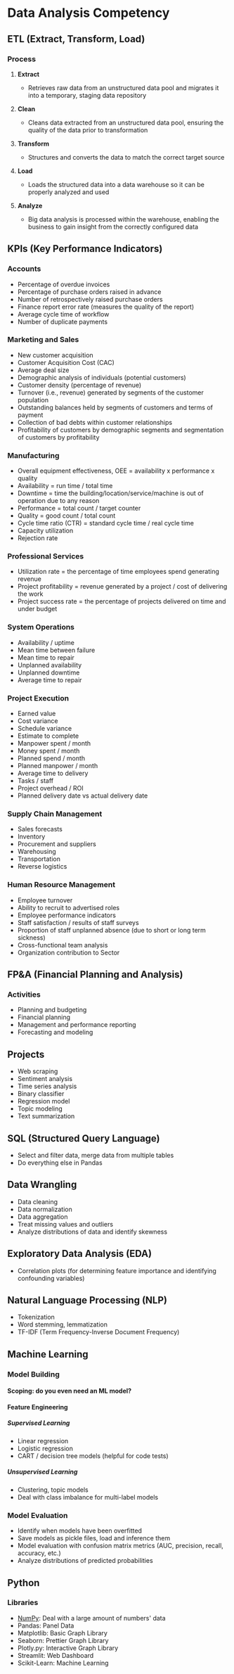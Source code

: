 # Data Analysis Competency

## ETL (Extract, Transform, Load)

### Process

1. **Extract**

   - Retrieves raw data from an unstructured data pool and migrates it into a temporary, staging data repository

2. **Clean**

   - Cleans data extracted from an unstructured data pool, ensuring the quality of the data prior to transformation

3. **Transform**

   - Structures and converts the data to match the correct target source

4. **Load**

   - Loads the structured data into a data warehouse so it can be properly analyzed and used

5. **Analyze**
   - Big data analysis is processed within the warehouse, enabling the business to gain insight from the correctly configured data

## KPIs (Key Performance Indicators)

### Accounts

- Percentage of overdue invoices
- Percentage of purchase orders raised in advance
- Number of retrospectively raised purchase orders
- Finance report error rate (measures the quality of the report)
- Average cycle time of workflow
- Number of duplicate payments

### Marketing and Sales

- New customer acquisition
- Customer Acquisition Cost (CAC)
- Average deal size
- Demographic analysis of individuals (potential customers)
- Customer density (percentage of revenue)
- Turnover (i.e., revenue) generated by segments of the customer population
- Outstanding balances held by segments of customers and terms of payment
- Collection of bad debts within customer relationships
- Profitability of customers by demographic segments and segmentation of customers by profitability

### Manufacturing

- Overall equipment effectiveness, OEE = availability x performance x quality
- Availability = run time / total time
- Downtime = time the building/location/service/machine is out of operation due to any reason
- Performance = total count / target counter
- Quality = good count / total count
- Cycle time ratio (CTR) = standard cycle time / real cycle time
- Capacity utilization
- Rejection rate

### Professional Services

- Utilization rate = the percentage of time employees spend generating revenue
- Project profitability = revenue generated by a project / cost of delivering the work
- Project success rate = the percentage of projects delivered on time and under budget

### System Operations

- Availability / uptime
- Mean time between failure
- Mean time to repair
- Unplanned availability
- Unplanned downtime
- Average time to repair

### Project Execution

- Earned value
- Cost variance
- Schedule variance
- Estimate to complete
- Manpower spent / month
- Money spent / month
- Planned spend / month
- Planned manpower / month
- Average time to delivery
- Tasks / staff
- Project overhead / ROI
- Planned delivery date vs actual delivery date

### Supply Chain Management

- Sales forecasts
- Inventory
- Procurement and suppliers
- Warehousing
- Transportation
- Reverse logistics

### Human Resource Management

- Employee turnover
- Ability to recruit to advertised roles
- Employee performance indicators
- Staff satisfaction / results of staff surveys
- Proportion of staff unplanned absence (due to short or long term sickness)
- Cross-functional team analysis
- Organization contribution to Sector

## FP&A (Financial Planning and Analysis)

### Activities

- Planning and budgeting
- Financial planning
- Management and performance reporting
- Forecasting and modeling

## Projects

- Web scraping
- Sentiment analysis
- Time series analysis
- Binary classifier
- Regression model
- Topic modeling
- Text summarization

## SQL (Structured Query Language)

- Select and filter data, merge data from multiple tables
- Do everything else in Pandas

## Data Wrangling

- Data cleaning
- Data normalization
- Data aggregation
- Treat missing values and outliers
- Analyze distributions of data and identify skewness

## Exploratory Data Analysis (EDA)

- Correlation plots (for determining feature importance and identifying confounding variables)

## Natural Language Processing (NLP)

- Tokenization
- Word stemming, lemmatization
- TF-IDF (Term Frequency-Inverse Document Frequency)

## Machine Learning

### Model Building

#### Scoping: do you even need an ML model?

#### Feature Engineering

##### Supervised Learning

- Linear regression
- Logistic regression
- CART / decision tree models (helpful for code tests)

##### Unsupervised Learning

- Clustering, topic models
- Deal with class imbalance for multi-label models

### Model Evaluation

- Identify when models have been overfitted
- Save models as pickle files, load and inference them
- Model evaluation with confusion matrix metrics (AUC, precision, recall, accuracy, etc.)
- Analyze distributions of predicted probabilities

## Python

### Libraries

- [NumPy](</Tecnologia da Informação/Análise de dados/Numpy.md>): Deal with a large amount of numbers' data
- Pandas: Panel Data
- Matplotlib: Basic Graph Library
- Seaborn: Prettier Graph Library
- Plotly.py: Interactive Graph Library
- Streamlit: Web Dashboard
- Scikit-Learn: Machine Learning
